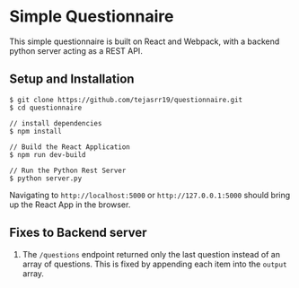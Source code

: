 # Simple Questionnaire

This simple questionnaire is built on React and Webpack, with a backend python server acting as a REST API.

## Setup and Installation

```
$ git clone https://github.com/tejasrr19/questionnaire.git
$ cd questionnaire

// install dependencies
$ npm install

// Build the React Application
$ npm run dev-build

// Run the Python Rest Server
$ python server.py
```

Navigating to `http://localhost:5000` or `http://127.0.0.1:5000` should bring up the React App in the browser.

## Fixes to Backend server

1. The `/questions` endpoint returned only the last question instead of an array of questions. This is fixed by appending each item into the `output` array.
